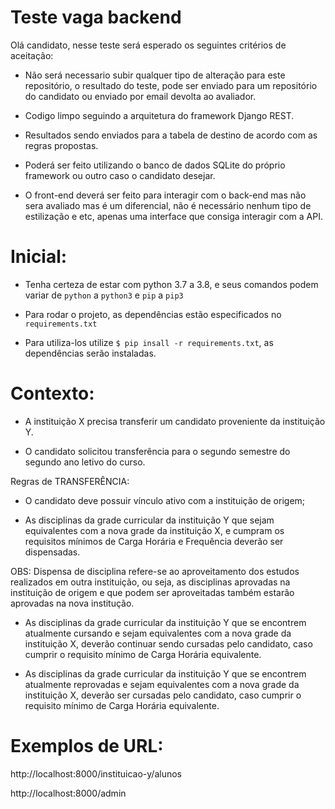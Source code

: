# Teste vaga backend

Olá candidato, nesse teste será esperado os seguintes critérios de aceitação:

* Não será necessario subir qualquer tipo de alteração para este repositório, o resultado do teste, pode ser enviado para um repositório do candidato ou enviado por email devolta ao avaliador.

* Codigo limpo seguindo a arquitetura do framework Django REST.

* Resultados sendo enviados para a tabela de destino de acordo com as regras propostas.

* Poderá ser feito utilizando o banco de dados SQLite do próprio framework ou outro caso o candidato desejar.

* O front-end deverá ser feito para interagir com o back-end mas não sera avaliado mas é um diferencial, não é necessário nenhum tipo de estilização e etc, apenas uma interface que consiga interagir com a API.


# Inicial:

* Tenha certeza de estar com python 3.7 a 3.8, e seus comandos podem variar de `python` a `python3` e `pip` a `pip3` 

* Para rodar o projeto, as dependências estão especificados no `requirements.txt`

* Para utiliza-los utilize `$ pip insall -r requirements.txt`, as dependências serão instaladas.


# Contexto:

- A instituição X precisa transferir um candidato proveniente da instituição Y.

- O candidato solicitou transferência para o segundo semestre do segundo ano letivo do curso.

Regras de TRANSFERÊNCIA:

- O candidato deve possuir vínculo ativo com a instituição de origem;

- As disciplinas da grade curricular da instituição Y que sejam equivalentes com a nova grade da instituição X, e cumpram os requisitos mínimos de Carga Horária e Frequência deverão ser dispensadas.

OBS: Dispensa de disciplina refere-se ao aproveitamento dos estudos realizados em outra instituição, ou seja, as disciplinas aprovadas na instituição de origem e que podem ser aproveitadas também estarão aprovadas na nova institução.

- As disciplinas da grade curricular da instituição Y que se encontrem atualmente cursando e sejam equivalentes com a nova grade da instituição X, deverão continuar sendo cursadas pelo candidato, caso cumprir o requisito mínimo de Carga Horária equivalente.

- As disciplinas da grade curricular da instituição Y que se encontrem atualmente reprovadas e sejam equivalentes com a nova grade da instituição X, deverão ser cursadas pelo candidato, caso cumprir o requisito mínimo de Carga Horária equivalente.

# Exemplos de URL:

http://localhost:8000/instituicao-y/alunos

http://localhost:8000/admin
